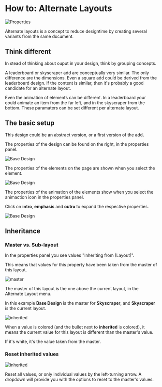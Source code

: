 # How to: Alternate Layouts

![Properties](https://chilipublishdocs.imgix.net/GraFx_studio/how_to/altlayout1.png?w=850&q=80)

Alternate layouts is a concept to reduce designtime by creating several variants from the same document.

## Think different

In stead of thinking about ouput in your design, think by grouping concepts.

A leaderboard or skyscraper add are conceptually very similar. The only difference are the dimensions. Even a square add could be derived from the leaderboard design.
If the content is similar, then it's probably a good candidate for an alternate layout.

Even the animation of elements can be different. In a leaderboard your could animate an item from the far left, and in the skyscraper from the bottom. These paramaters can be set different per alternate layout.

## The basic setup

This design could be an abstract version, or a first version of the add.

The properties of the design can be found on the right, in the properties panel.

![Base Design](https://chilipublishdocs.imgix.net/GraFx_studio/how_to/altlayout2.png?w=850&q=80)

The properties of the elements on the page are shown when you select the element.

![Base Design](https://chilipublishdocs.imgix.net/GraFx_studio/how_to/altlayout3.png?w=850&q=80)

The properties of the animation of the elements show when you select the animaction icon in the properties panel.

Click on **intro**, **emphasis** and **outro** to expand the respective properties.

![Base Design](https://chilipublishdocs.imgix.net/GraFx_studio/how_to/proppanel.gif)

## Inheritance

### Master vs. Sub-layout

In the properties panel you see values "Inheriting from [Layout]".

This means that values for this property have been taken from the master of this layout.

![master](https://chilipublishdocs.imgix.net/GraFx_studio/how_to/master.png?w=300)

The master of this layout is the one above the current layout, in the Alternate Layout menu.

In this example **Base Design** is the master for **Skyscraper**, and **Skyscraper** is the current layout.

![inherited](https://chilipublishdocs.imgix.net/GraFx_studio/how_to/inheritedvalues.png?w=300)

When a value is colored (and the bullet next to **inherited** is colored), it means the current value for this layout is different than the master's value.

If it's white, it's the value taken from the master.

### Reset inherited values

![inherited](https://chilipublishdocs.imgix.net/GraFx_studio/how_to/inheritedvalues.gif)

Reset all values, or only individual values by the left-turning arrow. A dropdown will provide you with the options to reset to the master's values.